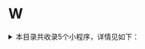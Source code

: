 # W
<details>
<summary>
本目录共收录5个小程序，详情见如下：
</summary>

- [万达广场](https://github.com/zirawell/Ad-Cleaner/tree/main/Adblock/Applet/Wechat/W/%E4%B8%87%E8%BE%BE%E5%B9%BF%E5%9C%BA)
- [万达电影+](https://github.com/zirawell/Ad-Cleaner/tree/main/Adblock/Applet/Wechat/W/%E4%B8%87%E8%BE%BE%E7%94%B5%E5%BD%B1%2B)
- [味全商城](https://github.com/zirawell/Ad-Cleaner/tree/main/Adblock/Applet/Wechat/W/%E5%91%B3%E5%85%A8%E5%95%86%E5%9F%8E)
- [微快递](https://github.com/zirawell/Ad-Cleaner/tree/main/Adblock/Applet/Wechat/W/%E5%BE%AE%E5%BF%AB%E9%80%92)
- [物微联](https://github.com/zirawell/Ad-Cleaner/tree/main/Adblock/Applet/Wechat/W/%E7%89%A9%E5%BE%AE%E8%81%94)

</details>